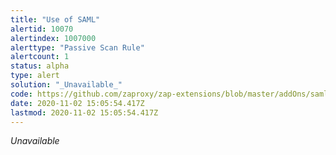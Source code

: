 ```yaml
---
title: "Use of SAML"
alertid: 10070
alertindex: 1007000
alerttype: "Passive Scan Rule"
alertcount: 1
status: alpha
type: alert
solution: "_Unavailable_"
code: https://github.com/zaproxy/zap-extensions/blob/master/addOns/saml/src/main/java/org/zaproxy/zap/extension/saml/SAMLPassiveScanner.java
date: 2020-11-02 15:05:54.417Z
lastmod: 2020-11-02 15:05:54.417Z
---
```

_Unavailable_
